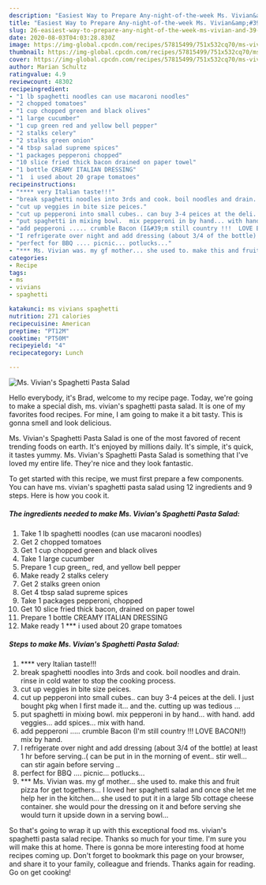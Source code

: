 ```yaml
---
description: "Easiest Way to Prepare Any-night-of-the-week Ms. Vivian&amp;#39;s Spaghetti Pasta Salad"
title: "Easiest Way to Prepare Any-night-of-the-week Ms. Vivian&amp;#39;s Spaghetti Pasta Salad"
slug: 26-easiest-way-to-prepare-any-night-of-the-week-ms-vivian-and-39-s-spaghetti-pasta-salad
date: 2020-08-03T04:03:28.830Z
image: https://img-global.cpcdn.com/recipes/57815499/751x532cq70/ms-vivians-spaghetti-pasta-salad-recipe-main-photo.jpg
thumbnail: https://img-global.cpcdn.com/recipes/57815499/751x532cq70/ms-vivians-spaghetti-pasta-salad-recipe-main-photo.jpg
cover: https://img-global.cpcdn.com/recipes/57815499/751x532cq70/ms-vivians-spaghetti-pasta-salad-recipe-main-photo.jpg
author: Marian Schultz
ratingvalue: 4.9
reviewcount: 48302
recipeingredient:
- "1 lb spaghetti noodles can use macaroni noodles"
- "2 chopped tomatoes"
- "1 cup chopped green and black olives"
- "1 large cucumber"
- "1 cup green red and yellow bell pepper"
- "2 stalks celery"
- "2 stalks green onion"
- "4 tbsp salad supreme spices"
- "1 packages pepperoni chopped"
- "10 slice fried thick bacon drained on paper towel"
- "1 bottle CREAMY ITALIAN DRESSING"
- "1  i used about 20 grape tomatoes"
recipeinstructions:
- "**** very Italian taste!!!"
- "break spaghetti noodles into 3rds and cook. boil noodles and drain.  rinse in cold water to stop the cooking process."
- "cut up veggies in bite size peices."
- "cut up pepperoni into small cubes.. can buy 3-4 peices at the deli.   I just bought pkg when I first made it... and the.  cutting up was tedious ..."
- "put spaghetti in mixing bowl.  mix pepperoni in by hand... with hand.  add veggies... add spices... mix with hand."
- "add pepperoni ..... crumble Bacon (I&#39;m still country !!!  LOVE BACON!!)  mix by hand."
- "I refrigerate over night and add dressing (about 3/4 of the bottle) at least 1 hr before serving..( can be put in in the morning of event.. stir well... can stir again before serving .."
- "perfect for BBQ .... picnic... potlucks..."
- "*** Ms. Vivian was. my gf mother... she used to. make this and fruit pizza for get togethers...  I loved her spaghetti salad and once she let me help her in the kitchen... she used to put it in a large 5lb cottage cheese container. she would pour the dressing on it and before serving she would turn it upside down in a serving bowl..."
categories:
- Recipe
tags:
- ms
- vivians
- spaghetti

katakunci: ms vivians spaghetti 
nutrition: 271 calories
recipecuisine: American
preptime: "PT12M"
cooktime: "PT50M"
recipeyield: "4"
recipecategory: Lunch

---
```



![Ms. Vivian&#39;s Spaghetti Pasta Salad](https://img-global.cpcdn.com/recipes/57815499/751x532cq70/ms-vivians-spaghetti-pasta-salad-recipe-main-photo.jpg)

Hello everybody, it's Brad, welcome to my recipe page. Today, we're going to make a special dish, ms. vivian&#39;s spaghetti pasta salad. It is one of my favorites food recipes. For mine, I am going to make it a bit tasty. This is gonna smell and look delicious.



Ms. Vivian&#39;s Spaghetti Pasta Salad is one of the most favored of recent trending foods on earth. It's enjoyed by millions daily. It's simple, it's quick, it tastes yummy. Ms. Vivian&#39;s Spaghetti Pasta Salad is something that I've loved my entire life. They're nice and they look fantastic.


To get started with this recipe, we must first prepare a few components. You can have ms. vivian&#39;s spaghetti pasta salad using 12 ingredients and 9 steps. Here is how you cook it.

<!--inarticleads1-->

##### The ingredients needed to make Ms. Vivian&#39;s Spaghetti Pasta Salad:

1. Take 1 lb spaghetti noodles (can use macaroni noodles)
1. Get 2 chopped tomatoes
1. Get 1 cup chopped green and black olives
1. Take 1 large cucumber
1. Prepare 1 cup green,, red, and yellow bell pepper
1. Make ready 2 stalks celery
1. Get 2 stalks green onion
1. Get 4 tbsp salad supreme spices
1. Take 1 packages pepperoni, chopped
1. Get 10 slice fried thick bacon, drained on paper towel
1. Prepare 1 bottle CREAMY ITALIAN DRESSING
1. Make ready 1 *** i used about 20 grape tomatoes




<!--inarticleads2-->

##### Steps to make Ms. Vivian&#39;s Spaghetti Pasta Salad:

1. **** very Italian taste!!!
1. break spaghetti noodles into 3rds and cook. boil noodles and drain.  rinse in cold water to stop the cooking process.
1. cut up veggies in bite size peices.
1. cut up pepperoni into small cubes.. can buy 3-4 peices at the deli.   I just bought pkg when I first made it... and the.  cutting up was tedious ...
1. put spaghetti in mixing bowl.  mix pepperoni in by hand... with hand.  add veggies... add spices... mix with hand.
1. add pepperoni ..... crumble Bacon (I&#39;m still country !!!  LOVE BACON!!)  mix by hand.
1. I refrigerate over night and add dressing (about 3/4 of the bottle) at least 1 hr before serving..( can be put in in the morning of event.. stir well... can stir again before serving ..
1. perfect for BBQ .... picnic... potlucks...
1. *** Ms. Vivian was. my gf mother... she used to. make this and fruit pizza for get togethers...  I loved her spaghetti salad and once she let me help her in the kitchen... she used to put it in a large 5lb cottage cheese container. she would pour the dressing on it and before serving she would turn it upside down in a serving bowl...




So that's going to wrap it up with this exceptional food ms. vivian&#39;s spaghetti pasta salad recipe. Thanks so much for your time. I'm sure you will make this at home. There is gonna be more interesting food at home recipes coming up. Don't forget to bookmark this page on your browser, and share it to your family, colleague and friends. Thanks again for reading. Go on get cooking!

